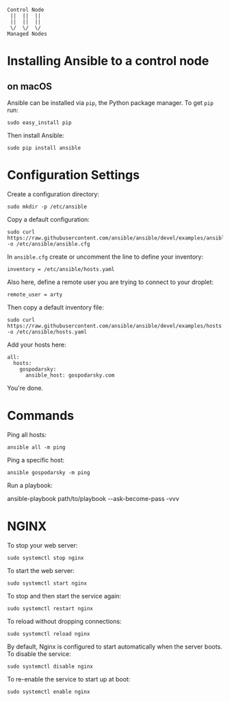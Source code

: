     Control Node
     ||  ||  ||
     ||  ||  ||
     \/  \/  \/
    Managed Nodes

# Installing Ansible to a control node

## on macOS

Ansible can be installed via `pip`, the Python package manager. To get `pip` run:

    sudo easy_install pip

Then install Ansible:

    sudo pip install ansible

# Configuration Settings

Create a configuration directory:

    sudo mkdir -p /etc/ansible

Copy a default configuration:

    sudo curl https://raw.githubusercontent.com/ansible/ansible/devel/examples/ansible.cfg -o /etc/ansible/ansible.cfg

In `ansible.cfg` create or uncomment the line to define your inventory:

    inventory = /etc/ansible/hosts.yaml

Also here, define a remote user you are trying to connect to your droplet:

    remote_user = arty

Then copy a default inventory file:

    sudo curl https://raw.githubusercontent.com/ansible/ansible/devel/examples/hosts.yaml -o /etc/ansible/hosts.yaml

Add your hosts here:

```
all:
  hosts:
    gospodarsky:
      ansible_host: gospodarsky.com
```

You're done.

# Commands

Ping all hosts:

    ansible all -m ping

Ping a specific host:

    ansible gospodarsky -m ping

Run a playbook:
  
 ansible-playbook path/to/playbook --ask-become-pass -vvv

# NGINX

To stop your web server:

    sudo systemctl stop nginx

To start the web server:

    sudo systemctl start nginx

To stop and then start the service again:

    sudo systemctl restart nginx

To reload without dropping connections:

    sudo systemctl reload nginx

By default, Nginx is configured to start automatically when the server boots. To disable the service:

    sudo systemctl disable nginx

To re-enable the service to start up at boot:

    sudo systemctl enable nginx
